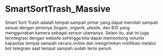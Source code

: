 # SmartSortTrash_Massive

Smart Sort Trash adalah tempat sampah pintar yang dapat memilah sampah sesuai dengan jenisnya (logam, organik, plastik, dan B3) yang menggunakan kamera sebagai sensor utamanya. Selain itu, alat ini juga terintegrasi dengan website sehingga kita dapat memonitong volume kapasitas tempat sampah secara online dan mengirimkan notifikasi melalui bot telegram saat tempat sampah sudah terisi penuh.
